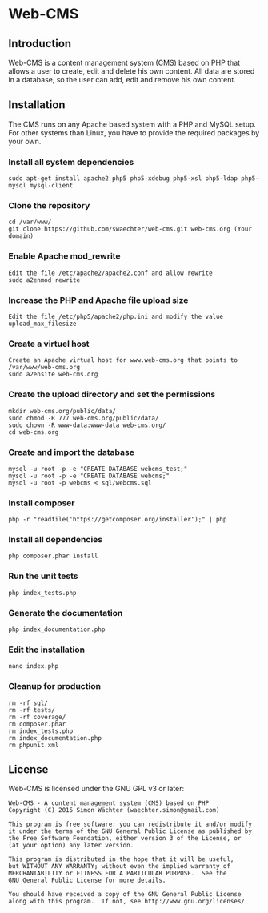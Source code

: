 # Web-CMS

## Introduction

Web-CMS is a content management system (CMS) based on PHP that allows a user to create, edit and delete his own content. All data are stored in a database, so the user can add, edit and remove his own content.

## Installation

The CMS runs on any Apache based system with a PHP and MySQL setup. For other systems than Linux, you have to provide the required packages by your own.

### Install all system dependencies

	sudo apt-get install apache2 php5 php5-xdebug php5-xsl php5-ldap php5-mysql mysql-client

### Clone the repository

	cd /var/www/
	git clone https://github.com/swaechter/web-cms.git web-cms.org (Your domain)

### Enable Apache mod_rewrite

	Edit the file /etc/apache2/apache2.conf and allow rewrite
	sudo a2enmod rewrite

### Increase the PHP and Apache file upload size

	Edit the file /etc/php5/apache2/php.ini and modify the value upload_max_filesize

### Create a virtuel host

	Create an Apache virtual host for www.web-cms.org that points to /var/www/web-cms.org
	sudo a2ensite web-cms.org

### Create the upload directory and set the permissions

	mkdir web-cms.org/public/data/
	sudo chmod -R 777 web-cms.org/public/data/
	sudo chown -R www-data:www-data web-cms.org/
	cd web-cms.org

### Create and import the database

	mysql -u root -p -e "CREATE DATABASE webcms_test;"
	mysql -u root -p -e "CREATE DATABASE webcms;"
	mysql -u root -p webcms < sql/webcms.sql

### Install composer

	php -r "readfile('https://getcomposer.org/installer');" | php

### Install all dependencies

	php composer.phar install

### Run the unit tests

	php index_tests.php

### Generate the documentation

	php index_documentation.php

### Edit the installation

	nano index.php

### Cleanup for production

	rm -rf sql/
	rm -rf tests/
	rm -rf coverage/
	rm composer.phar
	rm index_tests.php
	rm index_documentation.php
	rm phpunit.xml

## License

Web-CMS is licensed under the GNU GPL v3 or later:

	Web-CMS - A content management system (CMS) based on PHP
	Copyright (C) 2015 Simon Wächter (waechter.simon@gmail.com)
	
	This program is free software: you can redistribute it and/or modify
	it under the terms of the GNU General Public License as published by
	the Free Software Foundation, either version 3 of the License, or
	(at your option) any later version.
	
	This program is distributed in the hope that it will be useful,
	but WITHOUT ANY WARRANTY; without even the implied warranty of
	MERCHANTABILITY or FITNESS FOR A PARTICULAR PURPOSE.  See the
	GNU General Public License for more details.
	
	You should have received a copy of the GNU General Public License
	along with this program.  If not, see http://www.gnu.org/licenses/
